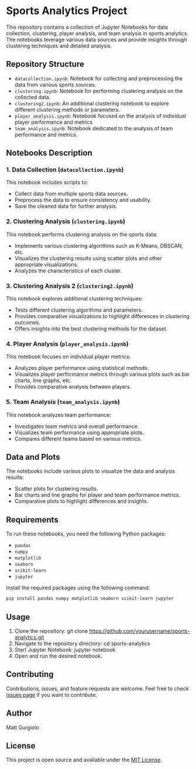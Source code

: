# Sports Analytics Project

This repository contains a collection of Jupyter Notebooks for data collection, clustering, player analysis, and team analysis in sports analytics. The notebooks leverage various data sources and provide insights through clustering techniques and detailed analysis.

## Repository Structure

- `datacollection.ipynb`: Notebook for collecting and preprocessing the data from various sports sources.
- `clustering.ipynb`: Notebook for performing clustering analysis on the collected data.
- `clustering2.ipynb`: An additional clustering notebook to explore different clustering methods or parameters.
- `player_analysis.ipynb`: Notebook focused on the analysis of individual player performance and metrics.
- `team_analysis.ipynb`: Notebook dedicated to the analysis of team performance and metrics.

## Notebooks Description

### 1. Data Collection (`datacollection.ipynb`)

This notebook includes scripts to:
- Collect data from multiple sports data sources.
- Preprocess the data to ensure consistency and usability.
- Save the cleaned data for further analysis.

### 2. Clustering Analysis (`clustering.ipynb`)

This notebook performs clustering analysis on the sports data:
- Implements various clustering algorithms such as K-Means, DBSCAN, etc.
- Visualizes the clustering results using scatter plots and other appropriate visualizations.
- Analyzes the characteristics of each cluster.

### 3. Clustering Analysis 2 (`clustering2.ipynb`)

This notebook explores additional clustering techniques:
- Tests different clustering algorithms and parameters.
- Provides comparative visualizations to highlight differences in clustering outcomes.
- Offers insights into the best clustering methods for the dataset.

### 4. Player Analysis (`player_analysis.ipynb`)

This notebook focuses on individual player metrics:
- Analyzes player performance using statistical methods.
- Visualizes player performance metrics through various plots such as bar charts, line graphs, etc.
- Provides comparative analysis between players.

### 5. Team Analysis (`team_analysis.ipynb`)

This notebook analyzes team performance:
- Investigates team metrics and overall performance.
- Visualizes team performance using appropriate plots.
- Compares different teams based on various metrics.

## Data and Plots

The notebooks include various plots to visualize the data and analysis results:
- Scatter plots for clustering results.
- Bar charts and line graphs for player and team performance metrics.
- Comparative plots to highlight differences and insights.

## Requirements

To run these notebooks, you need the following Python packages:
- `pandas`
- `numpy`
- `matplotlib`
- `seaborn`
- `scikit-learn`
- `jupyter`

Install the required packages using the following command:

```bash
pip install pandas numpy matplotlib seaborn scikit-learn jupyter
```

## Usage

1. Clone the repository: git clone https://github.com/yourusername/sports-analytics.git
2. Navigate to the repository directory: cd sports-analytics
3. Start Jupyter Notebook: jupyter notebook
4. Open and run the desired notebook.

## Contributing
Contributions, issues, and feature requests are welcome. Feel free to check [issues page](https://github.com/yourusername/coot-sorter/issues) if you want to contribute.

## Author
Matt Gurgiolo

## License
This project is open source and available under the [MIT License](LICENSE.txt).
